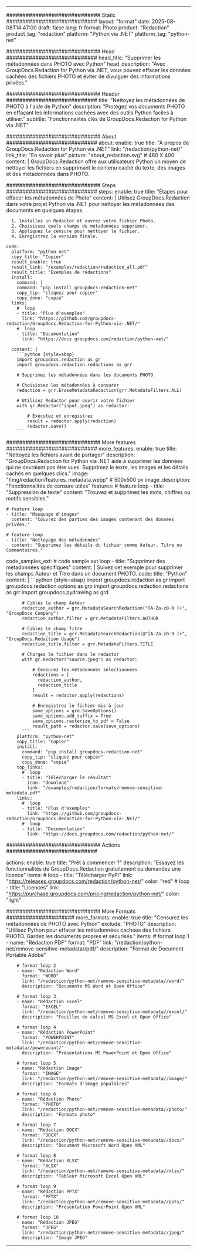 
---
############################# Static ############################
layout: "format"
date:  2025-08-08T14:47:00
draft: false
lang: fr
format: Photo
product: "Redaction"
product_tag: "redaction"
platform: "Python via .NET"
platform_tag: "python-net"

############################# Head ############################
head_title: "Supprimer les métadonnées dans PHOTO avec Python"
head_description: "Avec GroupDocs.Redaction for Python via .NET, vous pouvez effacer les données cachées des fichiers PHOTO et éviter de divulguer des informations privées."

############################# Header ############################
title: "Nettoyez les métadonnées de PHOTO à l'aide de Python" 
description: "Protégez vos documents PHOTO en effaçant les informations cachées avec des outils Python faciles à utiliser."
subtitle: "Fonctionnalités clés de GroupDocs.Redaction for Python via .NET" 

############################# About ############################
about:
    enable: true
    title: "À propos de GroupDocs.Redaction for Python via .NET"
    link: "/redaction/python-net/"
    link_title: "En savoir plus"
    picture: "about_redaction.svg" # 480 X 400
    content: |
       GroupDocs.Redaction offre aux utilisateurs Python un moyen de nettoyer les fichiers en supprimant le contenu caché du texte, des images et des métadonnées dans PHOTO.

############################# Steps ############################
steps:
    enable: true
    title: "Étapes pour effacer les métadonnées de Photo"
    content: |
      Utilisez GroupDocs.Redaction dans votre projet Python via .NET pour nettoyer les métadonnées des documents en quelques étapes.
      
      1. Installez un Redactor et ouvrez votre fichier Photo.
      2. Choisissez quels champs de métadonnées supprimer.
      3. Appliquez la censure pour nettoyer le fichier.
      4. Enregistrez la version finale.
   
    code:
      platform: "python-net"
      copy_title: "Copier"
      result_enable: true
      result_link: "/examples/redaction/redaction_all.pdf"
      result_title: "Exemples de rédactions"
      install:
        command: |
        command: "pip install groupdocs-redaction-net"
        copy_tip: "cliquez pour copier"
        copy_done: "copié"
      links:
        #  loop
        - title: "Plus d'exemples"
          link: "https://github.com/groupdocs-redaction/GroupDocs.Redaction-for-Python-via-.NET/"
        #  loop
        - title: "Documentation"
          link: "https://docs.groupdocs.com/redaction/python-net/"
          
      content: |
        ```python {style=abap}
        import groupdocs.redaction as gr
        import groupdocs.redaction.redactions as grr

        # Supprimez les métadonnées dans les documents PHOTO

        # Choisissez les métadonnées à censurer
        redaction = grr.EraseMetadataRedaction(grr.MetadataFilters.ALL)

        # Utilisez Redactor pour ouvrir votre fichier
        with gr.Redactor("input.jpeg") as redactor:

            # Exécutez et enregistrez
            result = redactor.apply(redaction)
            redactor.save()
        ```            


############################# More features ############################
more_features:
  enable: true
  title: "Nettoyez les fichiers avant de partager"
  description: "GroupDocs.Redaction for Python via .NET aide à supprimer les données qui ne devraient pas être vues. Supprimez le texte, les images et les détails cachés en quelques clics."
  image: "/img/redaction/features_metadata.webp" # 500x500 px
  image_description: "Fonctionnalités de censure utiles"
  features:
    # feature loop
    - title: "Suppression de texte"
      content: "Trouvez et supprimez les mots, chiffres ou motifs sensibles."

    # feature loop
    - title: "Masquage d'images"
      content: "Couvrez des parties des images contenant des données privées."

    # feature loop
    - title: "Nettoyage des métadonnées"
      content: "Supprimez les détails du fichier comme Auteur, Titre ou Commentaires."
      
  code_samples_ext:
    # code sample ext loop
    - title: "Supprimer des métadonnées spécifiques"
      content: |
        Suivez cet exemple pour supprimer les champs Auteur et Titre dans un document PHOTO.
      code:
        title: "Python"
        content: |
          ```python {style=abap}
          import groupdocs.redaction as gr
          import groupdocs.redaction.options as gro
          import groupdocs.redaction.redactions as grr
          import groupdocs.pydrawing as grd

          # Ciblez le champ Auteur
          redaction_author = grr.MetadataSearchRedaction("[A-Za-z0-9 ]+", "GroupDocs Company")
          redaction_author.filter = grr.MetadataFilters.AUTHOR

          # Ciblez le champ Titre
          redaction_title = grr.MetadataSearchRedaction(@"[A-Za-z0-9 ]+", "GroupDocs.Redaction Usage")
          redaction_title.filter = grr.MetadataFilters.TITLE

          # Chargez le fichier dans le redactor
          with gr.Redactor("source.jpeg") as redactor:

              # Censurez les métadonnées sélectionnées
              redactions = [
                redaction_author,
                redaction_title
              ]
              result = redactor.apply(redactions)

              # Enregistrez le fichier mis à jour
              save_options = gro.SaveOptions()
              save_options.add_suffix = True
              save_options.rasterize_to_pdf = False
              result_path = redactor.save(save_options)
          ```
        platform: "python-net"
        copy_title: "Copier"
        install:
          command: "pip install groupdocs-redaction-net"
          copy_tip: "cliquez pour copier"
          copy_done: "copié"
        top_links:
          #  loop
          - title: "Télécharger le résultat"
            icon: "download"
            link: "/examples/redaction/formats/remove-sensitive-metadata.pdf"
        links:
          #  loop
          - title: "Plus d'exemples"
            link: "https://github.com/groupdocs-redaction/GroupDocs.Redaction-for-Python-via-.NET/"
          #  loop
          - title: "Documentation"
            link: "https://docs.groupdocs.com/redaction/python-net/"


############################# Actions ############################

actions:
  enable: true
  title: "Prêt à commencer ?"
  description: "Essayez les fonctionnalités de GroupDocs.Redaction gratuitement ou demandez une licence"
  items:
    #  loop
    - title: "Télécharger PyPi"
      link: "https://releases.groupdocs.com/redaction/python-net/"
      color: "red"
        #  loop
    - title: "Licences"
      link: "https://purchase.groupdocs.com/pricing/redaction/python-net/"
      color: "light"


############################# More Formats #####################
more_formats:
    enable: true
    title: "Censurez les métadonnées de PHOTO avec Python"
    exclude: "PHOTO"
    description: "Utilisez Python pour effacer les métadonnées cachées des fichiers PHOTO. Gardez les documents propres et sécurisés."
    items: 
        # format loop 1
        - name: "Rédaction PDF"
          format: "PDF"
          link: "/redaction/python-net/remove-sensitive-metadata//pdf/"
          description: "Format de Document Portable Adobe"

        # format loop 2
        - name: "Rédaction Word"
          format: "WORD"
          link: "/redaction/python-net/remove-sensitive-metadata//word/"
          description: "Documents MS Word et Open Office"
          
        # format loop 3
        - name: "Rédaction Excel"
          format: "EXCEL"
          link: "/redaction/python-net/remove-sensitive-metadata//excel/"
          description: "Feuilles de calcul MS Excel et Open Office"

        # format loop 4
        - name: "Rédaction PowerPoint"
          format: "POWERPOINT"
          link: "/redaction/python-net/remove-sensitive-metadata//powerpoint/"
          description: "Présentations MS PowerPoint et Open Office"

        # format loop 5
        - name: "Rédaction Image"
          format: "IMAGE"
          link: "/redaction/python-net/remove-sensitive-metadata//image/"
          description: "Formats d'image populaires"

        # format loop 6
        - name: "Rédaction Photo"
          format: "PHOTO"
          link: "/redaction/python-net/remove-sensitive-metadata//photo/"
          description: "Formats photo"

        # format loop 7
        - name: "Rédaction DOCX"
          format: "DOCX"
          link: "/redaction/python-net/remove-sensitive-metadata//docx/"
          description: "Document Microsoft Word Open XML"
          
        # format loop 8
        - name: "Rédaction XLSX"
          format: "XLSX"
          link: "/redaction/python-net/remove-sensitive-metadata//xlsx/"
          description: "Tableur Microsoft Excel Open XML"
          
        # format loop 9
        - name: "Rédaction PPTX"
          format: "PPTX"
          link: "/redaction/python-net/remove-sensitive-metadata//pptx/"
          description: "Présentation PowerPoint Open XML"

        # format loop 10
        - name: "Rédaction JPEG"
          format: "JPEG"
          link: "/redaction/python-net/remove-sensitive-metadata//jpeg/"
          description: "Image JPEG"


---